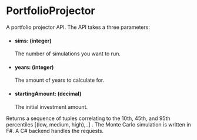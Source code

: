 # PortfolioProjector
A portfolio projector API. The API takes a three parameters:
  - #### sims: (integer)
     The number of simulations you want to run.
  - #### years: (integer)
    The amount of years to calculate for.
  - #### startingAmount: (decimal)
     The initial investment amount.


Returns a sequence of tuples correlating to the 10th, 45th, and 95th percentiles [(low, medium, high),..] . 
The Monte Carlo simulation is written in F#. A C# backend handles the requests.

